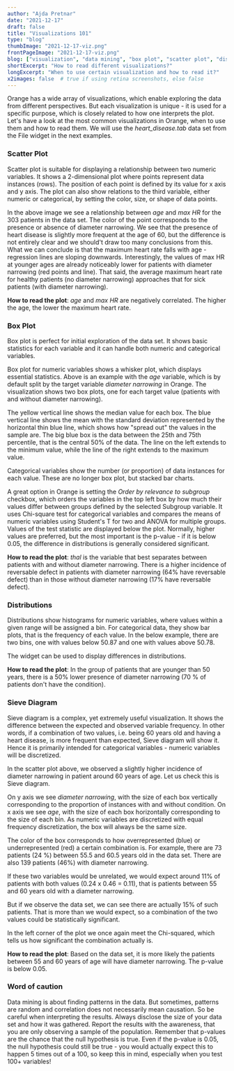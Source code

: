 ```yaml
---
author: "Ajda Pretnar"
date: "2021-12-17"
draft: false
title: "Visualizations 101"
type: "blog"
thumbImage: "2021-12-17-viz.png"
frontPageImage: "2021-12-17-viz.png"
blog: ["visualization", "data mining", "box plot", "scatter plot", "distributions"]
shortExcerpt: "How to read different visualizations?"
longExcerpt: "When to use certain visualization and how to read it?"
x2images: false  # true if using retina screenshots, else false
---
```


Orange has a wide array of visualizations, which enable exploring the data from different perspectives. But each visualization is unique - it is used for a specific purpose, which is closely related to how one interprets the plot. Let's have a look at the most common visualizations in Orange, when to use them and how to read them. We will use the *heart_disease.tab* data set from the File widget in the next examples.

### Scatter Plot

Scatter plot is suitable for displaying a relationship between two numeric variables. It shows a 2-dimensional plot where points represent data instances (rows). The position of each point is defined by its value for x axis and y axis. The plot can also show relations to the third variable, either numeric or categorical, by setting the color, size, or shape of data points.

<WindowScreenshot src="2021-12-17-scatter-plot.png" />

In the above image we see a relationship between *age* and *max HR* for the 303 patients in the data set. The color of the point corresponds to the presence or absence of diameter narrowing. We see that the presence of heart disease is slightly more frequent at the age of 60, but the difference is not entirely clear and we should't draw too many conclusions from this. What we can conclude is that the maximum heart rate falls with age - regression lines are sloping downwards. Interestingly, the values of max HR at younger ages are already noticeably lower for patients with diameter narrowing (red points and line). That said, the average maximum heart rate for healthy patients (no diameter narrowing) approaches that for sick patients (with diameter narrowing).

**How to read the plot**: *age* and *max HR* are negatively correlated. The higher the age, the lower the maximum heart rate.

### Box Plot

Box plot is perfect for initial exploration of the data set. It shows basic statistics for each variable and it can handle both numeric and categorical variables.

<WindowScreenshot src="2021-12-17-box-plot-num2.png" />

Box plot for numeric variables shows a whisker plot, which displays essential statistics. Above is an example with the *age* variable, which is by default split by the target variable *diameter narrowing* in Orange. The visualization shows two box plots, one for each target value (patients with and without diameter narrowing).

The yellow vertical line shows the median value for each box. The blue vertical line shows the mean with the standard deviation represented by the horizontal thin blue line, which shows how "spread out" the values in the sample are. The big blue box is the data between the 25th and 75th percentile, that is the central 50% of the data. The line on the left extends to the minimum value, while the line of the right extends to the maximum value.

<WindowScreenshot src="2021-12-17-box-plot-cat.png" />

Categorical variables show the number (or proportion) of data instances for each value. These are no longer box plot, but stacked bar charts.

A great option in Orange is setting the *Order by relevance to subgroup* checkbox, which orders the variables in the top left box by how much their values differ between groups defined by the selected Subgroup variable. It uses Chi-square test for categorical variables and compares the means of numeric variables using Student's T for two and ANOVA for multiple groups. Values of the test statistic are displayed below the plot. Normally, higher values are preferred, but the most important is the p-value - if it is below 0.05, the difference in distributions is generally considered significant.

**How to read the plot**: *thal* is the variable that best separates between patients with and without diameter narrowing. There is a higher incidence of reversable defect in patients with diameter narrowing (64% have reversable defect) than in those without diameter narrowing (17% have reversable defect).

### Distributions

Distributions show histograms for numeric variables, where values within a given range will be assigned a bin. For categorical data, they show bar plots, that is the frequency of each value. In the below example, there are two bins, one with values below 50.87 and one with values above 50.78.

<WindowScreenshot src="2021-12-17-distributions.png" />

The widget can be used to display differences in distributions.

**How to read the plot**: In the group of patients that are younger than 50 years, there is a 50% lower presence of diameter narrowing (70 % of patients don't have the condition).

### Sieve Diagram

Sieve diagram is a complex, yet extremely useful visualization. It shows the difference between the expected and observed variable frequency. In other words, if a combination of two values, i.e. being 60 years old and having a heart disease, is more frequent than expected, Sieve diagram will show it. Hence it is primarily intended for categorical variables - numeric variables will be discretized.

<WindowScreenshot src="2021-12-17-sieve.png" />

In the scatter plot above, we observed a slightly higher incidence of diameter narrowing in patient around 60 years of age. Let us check this is Sieve diagram.

On y axis we see *diameter narrowing*, with the size of each box vertically corresponding to the proportion of instances with and without condition. On x axis we see *age*, with the size of each box horizontally corresponding to the size of each bin. As numeric variables are discretized with equal frequency discretization, the box will always be the same size.

The color of the box corresponds to how overrepresented (blue) or underrepresented (red) a certain combination is. For example, there are 73 patients (24 %) between 55.5 and 60.5 years old in the data set. There are also 139 patients (46%) with diameter narrowing.

If these two variables would be unrelated, we would expect around 11% of patients with both values (0.24 x 0.46 = 0.11), that is patients between 55 and 60 years old with a diameter narrowing.

But if we observe the data set, we can see there are actually 15% of such patients. That is more than we would expect, so a combination of the two values could be statistically significant.

In the left corner of the plot we once again meet the Chi-squared, which tells us how significant the combination actually is.

**How to read the plot**: Based on the data set, it is more likely the patients between 55 and 60 years of age will have diameter narrowing. The p-value is below 0.05.

### Word of caution

Data mining is about finding patterns in the data. But sometimes, patterns are random and correlation does not necessarily mean causation. So be careful when interpreting the results. Always disclose the size of your data set and how it was gathered. Report the results with the awareness, that you are only observing a sample of the population. Remember that p-values are the chance that the null hypothesis is true. Even if the p-value is 0.05, the null hypothesis could still be true - you would actually expect this to happen 5 times out of a 100, so keep this in mind, especially when you test 100+ variables!
